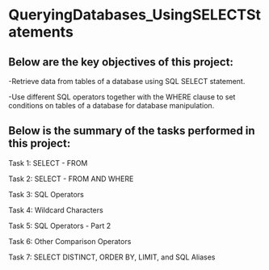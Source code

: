 # QueryingDatabases_UsingSELECTStatements

## Below are the key objectives of this project:

-Retrieve data from tables of a database using SQL SELECT statement.

-Use different SQL operators together with the WHERE clause to set conditions on tables of a database for database manipulation.

## Below is the summary of the tasks performed in this project:

Task 1: SELECT - FROM

Task 2: SELECT - FROM AND WHERE

Task 3: SQL Operators

Task 4: Wildcard Characters

Task 5: SQL Operators - Part 2

Task 6: Other Comparison Operators

Task 7: SELECT DISTINCT, ORDER BY, LIMIT, and SQL Aliases    

